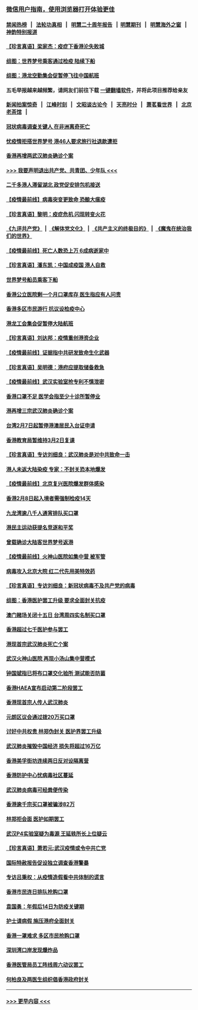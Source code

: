 ### [微信用户指南，使用浏览器打开体验更佳](https://github.com/gfw-breaker/banned-news1/blob/master/indexes/wechat-guide.md?t=0)
#### [禁闻热榜](热点新闻.md?t=0)  &nbsp;&nbsp;|&nbsp;&nbsp; [法轮功真相](https://github.com/gfw-breaker/truth/blob/master/README.md?t=0) &nbsp;&nbsp;|&nbsp;&nbsp; [明慧二十周年报告](https://github.com/gfw-breaker/mh-reports/blob/master/README.md?t=0) &nbsp;&nbsp;|&nbsp;&nbsp;[明慧期刊](https://github.com/gfw-breaker/mh-qikan) &nbsp;&nbsp;|&nbsp;&nbsp; [明慧海外之窗](https://github.com/gfw-breaker/mh-news/blob/master/README.md?t=0) &nbsp;&nbsp;|&nbsp;&nbsp; [神韵特别报道](https://github.com/gfw-breaker/mh-news/blob/master/shenyun.md?t=0)
#### [【珍言真语】梁家杰：疫症下香港沦失败城](../pages/nsc415/n11861588.md?t=02120344) 
#### [组图：世界梦号乘客通过检疫 陆续下船](../pages/nsc415/n11858302.md?t=02120344) 
#### [组图：港龙空勤集会促暂停飞往中国航班](../pages/nsc415/n11858190.md?t=02120344) 
#### 五毛举报越来越频繁，请网友们前往下载 [一键翻墙软件](https://github.com/gfw-breaker/ssr-accounts)，并将此项目推荐给亲友
#### [新闻拍案惊奇](https://github.com/gfw-breaker/banned-news1/blob/master/pages/link4.md) &nbsp;&nbsp;|&nbsp;&nbsp; [江峰时刻](https://github.com/gfw-breaker/banned-news1/blob/master/pages/link4.md) &nbsp;&nbsp;|&nbsp;&nbsp; [文昭谈古论今](https://github.com/gfw-breaker/banned-news1/blob/master/pages/link4.md) &nbsp;&nbsp;|&nbsp;&nbsp; [天亮时分](https://github.com/gfw-breaker/banned-news1/blob/master/pages/link4.md) &nbsp;&nbsp;|&nbsp;&nbsp; [萧茗看世界](https://github.com/gfw-breaker/banned-news1/blob/master/pages/link4.md) &nbsp;&nbsp;|&nbsp;&nbsp; [北京老茶馆](https://github.com/gfw-breaker/banned-news1/blob/master/pages/link4.md) &nbsp;&nbsp;|&nbsp;&nbsp; 
#### [冠状病毒调查关键人 在非洲离奇死亡](../pages/nsc415/n11859798.md?t=02120344) 
#### [忧疫情拒搭世界梦号 港46人要求旅行社退款遭拒](../pages/nsc415/n11859849.md?t=02120344) 
#### [香港再增两武汉肺炎确诊个案](../pages/nsc415/n11859833.md?t=02120344) 
#### [>>> 我要声明退出共产党、共青团、少年队 <<<](https://github.com/begood0513/goodnews/blob/master/quit/letter.md) 
#### [二千多港人滞留湖北 政党促安排包机接送](../pages/nsc415/n11859831.md?t=02120344) 
#### [【疫情最前线】病毒突变更致命 恐酿大瘟疫](../pages/nsc415/n11859604.md?t=02120344) 
#### [【珍言真语】黎明：疫症危机 闪现转变火花](../pages/nsc415/n11859199.md?t=02120344) 
#### [《九评共产党》](https://github.com/begood0513/9ping.md/blob/master/README.md) &nbsp;|&nbsp; [《解体党文化》](../../../../jtdwh.md/blob/master/README.md)  &nbsp;|&nbsp; [《共产主义的终极目的》](../../../../gczydzjmd.md/blob/master/README.md) &nbsp;|&nbsp; [《魔鬼在统治我们的世界》](../../../../mgztzwmdsj.md/blob/master/README.md) 
#### [【疫情最前线】死亡人数恐上万 6成病逝家中](../pages/nsc415/n11856687.md?t=02120344) 
#### [【珍言真语】潘东凯：中国成疫国 港人自救](../pages/nsc415/n11856962.md?t=02120344) 
#### [世界梦号船员乘客下船](../pages/nsc415/n11856883.md?t=02120344) 
#### [香港公立医院剩一个月口罩库存 医生指应有人问责](../pages/nsc415/n11856875.md?t=02120344) 
#### [香港多区市民游行 抗议设检疫中心](../pages/nsc415/n11856866.md?t=02120344) 
#### [港龙工会集会促暂停大陆航班](../pages/nsc415/n11856840.md?t=02120344) 
#### [【珍言真语】刘达邦：疫情重创港资企业](../pages/nsc415/n11854274.md?t=02120344) 
#### [【疫情最前线】证据指中共研发致命生化武器](../pages/nsc415/n11853087.md?t=02120344) 
#### [【珍言真语】吴明德：港府应提取储备救急](../pages/nsc415/n11852734.md?t=02120344) 
#### [【疫情最前线】武汉实验室抢专利不慎泄密](../pages/nsc415/n11850310.md?t=02120344) 
#### [香港口罩不足 医学会指至少十诊所暂停业](../pages/nsc415/n11850301.md?t=02120344) 
#### [港再增三宗武汉肺炎确诊个案](../pages/nsc415/n11850328.md?t=02120344) 
#### [台湾2月7日起暂停港澳居民入台证申请](../pages/nsc415/n11850304.md?t=02120344) 
#### [香港教育局暂维持3月2日复课](../pages/nsc415/n11850260.md?t=02120344) 
#### [【珍言真语】专访刘细良：武汉肺炎是对中共致命一击](../pages/nsc415/n11849934.md?t=02120344) 
#### [港人未返大陆染疫 专家：不封关恐本地爆发](../pages/nsc415/n11848021.md?t=02120344) 
#### [【疫情最前线】北京复兴医院爆发群体感染](../pages/nsc415/n11847626.md?t=02120344) 
#### [香港2月8日起入境者需强制检疫14天](../pages/nsc415/n11847658.md?t=02120344) 
#### [九龙湾逾八千人通宵排队买口罩](../pages/nsc415/n11847647.md?t=02120344) 
#### [港民主运动获提名竞逐和平奖](../pages/nsc415/n11847633.md?t=02120344) 
#### [曾载确诊大陆客世界梦号返港](../pages/nsc415/n11847608.md?t=02120344) 
#### [【疫情最前线】火神山医院如集中营 被军管](../pages/nsc415/n11847524.md?t=02120344) 
#### [病毒攻入北京大院 红二代先用美特效药](../pages/nsc415/n11847427.md?t=02120344) 
#### [【珍言真语】专访刘细良：新冠状病毒不及共产党的病毒](../pages/nsc415/n11847164.md?t=02120344) 
#### [组图：香港医护罢工升级 要求全面封关抗疫](../pages/nsc415/n11844107.md?t=02120344) 
#### [澳门赌场关闭十五日 台湾周四实名制买口罩](../pages/nsc415/n11845083.md?t=02120344) 
#### [香港超过七千医护参与罢工](../pages/nsc415/n11845051.md?t=02120344) 
#### [港现首宗武汉肺炎死亡个案](../pages/nsc415/n11844998.md?t=02120344) 
#### [武汉火神山医院 再现小汤山集中营模式](../pages/nsc415/n11844763.md?t=02120344) 
#### [钟国斌指已将布口罩交化验所 测试能否防菌](../pages/nsc415/n11842783.md?t=02120344) 
#### [香港HAEA宣布启动第二阶段罢工](../pages/nsc415/n11842723.md?t=02120344) 
#### [香港现首宗人传人武汉肺炎](../pages/nsc415/n11842766.md?t=02120344) 
#### [元朗区议会通过拨20万买口罩](../pages/nsc415/n11842754.md?t=02120344) 
#### [讨好中共权贵 林郑伪封关 医护界罢工升级](../pages/nsc415/n11842359.md?t=02120344) 
#### [武汉肺炎摧毁中国经济 损失将超过16万亿](../pages/nsc415/n11839723.md?t=02120344) 
#### [香港美孚街坊连续两日反对设隔离营](../pages/nsc415/n11839962.md?t=02120344) 
#### [香港防护中心忧病毒社区蔓延](../pages/nsc415/n11839933.md?t=02120344) 
#### [武汉肺炎病毒可经粪便传染](../pages/nsc415/n11839939.md?t=02120344) 
#### [香港逾千宗买口罩被骗涉82万](../pages/nsc415/n11839914.md?t=02120344) 
#### [林郑拒会面 医护如期罢工](../pages/nsc415/n11839892.md?t=02120344) 
#### [武汉P4实验室疑为毒源 王延轶所长上位疑云](../pages/nsc415/n11835543.md?t=02120344) 
#### [【珍言真语】萧若元:武汉疫情或令中共亡党](../pages/nsc415/n11829394.md?t=02120344) 
#### [国际特赦报告促设独立调查香港警暴](../pages/nsc415/n11833845.md?t=02120344) 
#### [专访吕秉权：从疫情造假看中共体制的谎言](../pages/nsc415/n11833813.md?t=02120344) 
#### [香港市民连日排队抢购口罩](../pages/nsc415/n11833794.md?t=02120344) 
#### [袁国勇：年假后14日为防疫关键期](../pages/nsc415/n11831088.md?t=02120344) 
#### [护士请病假 施压港府全面封关](../pages/nsc415/n11831030.md?t=02120344) 
#### [香港一罩难求 多区市民抢购口罩](../pages/nsc415/n11831002.md?t=02120344) 
#### [深圳湾口岸发现爆炸品](../pages/nsc415/n11828802.md?t=02120344) 
#### [香港医管局员工阵线周六动议罢工](../pages/nsc415/n11828762.md?t=02120344) 
#### [何柏良及两医生组织倡香港政府封关](../pages/nsc415/n11828749.md?t=02120344) 

----
#### [ >>> 更早内容 <<< ](../indexes/nsc415-earlier.md)
